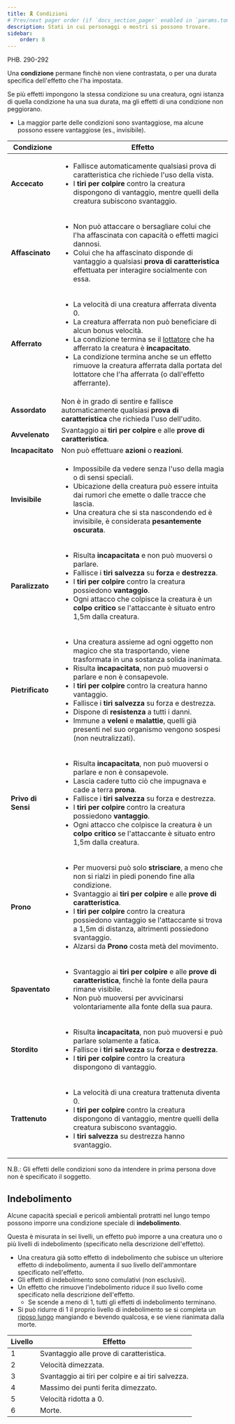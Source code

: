 ```yaml
---
title: 🎗️ Condizioni
# Prev/next pager order (if `docs_section_pager` enabled in `params.toml`)
description: Stati in cui personaggi o mostri si possono trovare.
sidebar:
    order: 8
---
```

PHB. 290-292

Una **condizione** permane finchè non viene contrastata, o per una durata specifica dell'effetto che l'ha impostata.

Se più effetti impongono la stessa condizione su una creatura, ogni istanza di quella condizione ha una sua durata, ma gli effetti di una condizione non peggiorano.

* La maggior parte delle condizioni sono svantaggiose, ma alcune possono essere vantaggiose (es., invisibile).

| Condizione         | <center>Effetto</center>                                                                                                                                                                                                                                  |
| ------------------ | --------------------------------------------------------------------------------------------------------------------------------------------------------------------------------------------------------------------------------------------- |
| **Accecato**       | <ul><li>Fallisce automaticamente qualsiasi prova di caratteristica che richiede l'uso della vista.</li><li>I <b>tiri per colpire</b> contro la creatura dispongono di vantaggio, mentre quelli della creatura subiscono svantaggio.</li></ul> |
| **Affascinato**    | <ul><li>Non può attaccare o bersagliare colui che l'ha affascinata con capacità o effetti magici dannosi.</li><li>Colui che ha affascinato disponde di vantaggio a qualsiasi <b>prova di caratteristica</b> effettuata per interagire socialmente con essa.</li></ul> |
| **Afferrato**      | <ul><li>La velocità di una creatura afferrata diventa 0.</li><li>La creatura afferrata non può beneficiare di alcun bonus velocità.</li><li>La condizione termina se il [lottatore](/rules/combattimento#lottare) che ha afferrato la creatura è <b>incapacitato</b>.</li><li>La condizione termina anche se un effetto rimuove la creatura afferrata dalla portata del lottatore che l'ha afferrata (o dall'effetto afferrante).</li></ul> |
| **Assordato**      | Non è in grado di sentire e fallisce automaticamente qualsiasi <b>prova di caratteristica</b> che richieda l'uso dell'udito. |
| **Avvelenato**     | Svantaggio ai <b>tiri per colpire</b> e alle <b>prove di caratteristica</b>. |
| **Incapacitato**   | Non può effettuare <b>azioni</b> o <b>reazioni</b>. |
| **Invisibile**     | <ul><li>Impossibile da vedere senza l'uso della magia o di sensi speciali.</li><li>Ubicazione della creatura può essere intuita dai rumori che emette o dalle tracce che lascia.</li><li>Una creatura che si sta nascondendo ed è invisibile, è considerata <b>pesantemente oscurata</b>.</li></ul> |
| **Paralizzato**    | <ul><li>Risulta <b>incapacitata</b> e non può muoversi o parlare.</li><li>Fallisce i <b>tiri salvezza</b> su <b>forza</b> e <b>destrezza</b>.</li><li>I <b>tiri per colpire</b> contro la creatura possiedono <b>vantaggio</b>.</li><li>Ogni attacco che colpisce la creatura è un <b>colpo critico</b> se l'attaccante è situato entro 1,5m dalla creatura.</li></ul> |
| **Pietrificato**   | <ul><li>Una creatura assieme ad ogni oggetto non magico che sta trasportando, viene trasformata in una sostanza solida inanimata.</li><li>Risulta <b>incapacitata</b>, non può muoversi o parlare e non è consapevole.</li><li>I <b>tiri per colpire</b> contro la creatura hanno vantaggio.</li><li>Fallisce i <b>tiri salvezza</b> su forza e destrezza.</li><li>Dispone di <b>resistenza</b> a tutti i danni.</li><li>Immune a <b>veleni</b> e <b>malattie</b>, quelli già presenti nel suo organismo vengono sospesi (non neutralizzati).</li></ul> |
| **Privo di Sensi** | <ul><li>Risulta <b>incapacitata</b>, non può muoversi o parlare e non è consapevole.</li><li>Lascia cadere tutto ciò che impugnava e cade a terra <b>prona</b>.</li><li>Fallisce i <b>tiri salvezza</b> su forza e destrezza.</li><li>I <b>tiri per colpire</b> contro la creatura possiedono <b>vantaggio</b>.</li></li><li>Ogni attacco che colpisce la creatura è un <b>colpo critico</b> se l'attaccante è situato entro 1,5m dalla creatura.</li></ul> |
| **Prono**          | <ul><li>Per muoversi può solo <b>strisciare</b>, a meno che non si rialzi in piedi ponendo fine alla condizione.</li><li>Svantaggio ai <b>tiri per colpire</b> e alle <b>prove di caratteristica</b>.</li><li>I <b>tiri per colpire</b> contro la creatura possiedono vantaggio se l'attaccante si trova a 1,5m di distanza, altrimenti possiedono svantaggio.</li><li>Alzarsi da **Prono** costa metà del movimento.</li></ul> |
| **Spaventato**     | <ul><li>Svantaggio ai <b>tiri per colpire</b> e alle <b>prove di caratteristica</b>, finchè la fonte della paura rimane visibile.</li><li>Non può muoversi per avvicinarsi volontariamente alla fonte della sua paura.</li></ul> |
| **Stordito**       | <ul><li>Risulta <b>incapacitata</b>, non può muoversi e può parlare solamente a fatica.</li><li>Fallisce i <b>tiri salvezza</b> su <b>forza</b> e <b>destrezza</b>.</li><li>I <b>tiri per colpire</b> contro la creatura dispongono di vantaggio.</ul> |
| **Trattenuto**     | <ul><li>La velocità di una creatura trattenuta diventa 0.</li><li>I <b>tiri per colpire</b> contro la creatura dispongono di vantaggio, mentre quelli della creatura subiscono svantaggio.</li><li>I <b>tiri salvezza</b> su destrezza hanno svantaggio.</li></ul> |

N.B.: Gli effetti delle condizioni sono da intendere in prima persona dove non è specificato il soggetto.

## Indebolimento

Alcune capacità speciali e pericoli ambientali protratti nel lungo tempo possono imporre una condizione speciale di **indebolimento**.

Questa è misurata in sei livelli, un effetto può imporre a una creatura uno o più livelli di indebolimento (specificato nella descrizione dell'effetto).

* Una creatura già sotto effetto di indebolimento che subisce un ulteriore effetto di indebolimento, aumenta il suo livello dell'ammontare specificato nell'effetto.
* Gli effetti di indebolimento sono comulativi (non esclusivi).
* Un effetto che rimuove l'indebolimento riduce il suo livello come specificato nella descrizione dell'effetto.
  * Se scende a meno di 1, tutti gli effetti di indebolimento terminano.
* Si può ridurre di 1 il proprio livello di indebolimento se si completa un [riposo lungo]() mangiando e bevendo qualcosa, e se viene rianimata dalla morte.

| Livello | Effetto                                            |
| ------- | -------------------------------------------------- |
| 1       | Svantaggio alle prove di caratteristica.           |
| 2       | Velocità dimezzata.                                |
| 3       | Svantaggio ai tiri per colpire e ai tiri salvezza. |
| 4       | Massimo dei punti ferita dimezzato.                |
| 5       | Velocità ridotta a 0.                              |
| 6       | Morte.                                             |